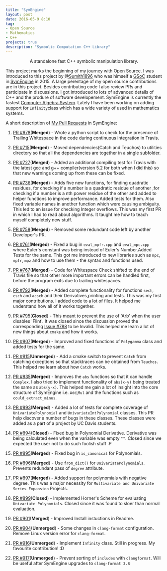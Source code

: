 ```yaml
---
title: "SymEngine"
layout: post
date: 2016-05-9 8:10
tag:
- Open Source
- Mathematics
- C++
projects: true
description: "Symbolic Computation C++ Library"
---
```


<center>A standalone fast C++ symbolic manipulation library.</center>

This project marks the beginning of my journey with Open Source. I was introduced to this project by [@Sumith1896](https://github.com/Sumith1896) who was himself a [GSoC](https://summerofcode.withgoogle.com/) student in [SymEngine](https://github.com/symengine/symengine/) in 2015. A large perentage of my open source contributions are in this project. Besides contributing code I also review PRs and participate in discussions. I got introduced to lots of advanced details of C++ and the produre of software developement. SymEngine is currently the fastest [Computer Algebra System](https://en.wikipedia.org/wiki/Computer_algebra_system). Lately I have been working on adding support for `Infinity`class which has a wide variety of used in mathematics systems.

A short description of [My Pull Requests](https://github.com/symengine/symengine/pulls?q=is%3Apr+author%3ACodeMaxx+is%3Aclosed) in SymEngine:

1. [PR #678](https://github.com/symengine/symengine/pull/678)(**Merged**) - Wrote a python script to check for the presence of Trailing Whitespace in the code during continuous integration in Travis.

2. [PR #715](https://github.com/symengine/symengine/pull/715)(**Merged**) - Moved dependencies(Catch and Teuchos) to utilities directory so that all the dependencies are together in a single subfolder.

3. [PR #727](https://github.com/symengine/symengine/pull/727)(**Merged**) - Added an additional compiling test for Travis with the latest gcc and g++ compiler(version 5.2 for both when I did this) so that new warnings coming up from these can be fixed.

4. [PR #736](https://github.com/symengine/symengine/pull/736)(**Merged**) - Adds five new functions, for finding quadratic residues, for checking if a number is a quadratic residue of another ,for checking if a number is a nth power residue of the other and added to helper functions to improve performance. Added tests for them. Also fixed variable names in another function which were causing ambiguity. This led to an issue for checking Integer overflows. This was my first PR in which I had to read about algorithms. It taught me how to teach myself completely new stuff.

5. [PR #758](https://github.com/symengine/symengine/pull/758)(**Merged**) - Removed some redundant code left by another Developer's PR.

6. [PR #761](https://github.com/symengine/symengine/pull/761)(**Merged**) - Fixed a bug in `eval_mpfr.cpp` and `eval_mpc.cpp` where Euler's constant was being instead of Euler's Number.Added Tests for the same. This got me introduced to new libraries such as `mpc`, `mpfr`, `mpz` and how to use them - the syntax and functions used.

7. [PR #767](https://github.com/symengine/symengine/pull/767)(**Merged**) - Code for Whitespace Check shifted to the end of Travis file so that other more important errors can be handled first, before the program exits due to trailing  whitespaces.

8. [PR #792](https://github.com/symengine/symengine/pull/792)(**Merged**) - Added complete functionality for functions `sech`, `csch` and `acsch` and their Derivatives,printing and tests. This was my first major contributions. I added code to a lot of files. It helped me understand how all of it works together.

9. [PR #795](https://github.com/symengine/symengine/pull/795)(**Closed**) - This meant to prevent the use of 'Arb' when the user disables 'Flint'. It was closed since the discussion proved the corresponding [Issue #788](https://github.com/symengine/symengine/issues/788) to be Invalid. This helped me learn a lot of new things about `cmake` and how it works.

10. [PR #807](https://github.com/symengine/symengine/pull/736)(**Merged**) - Improved and fixed functions of `Polygamma` class and added tests for the same.

11. [PR #815](https://github.com/symengine/symengine/pull/815)(**Unmerged**) - Add a cmake switch to prevent `Catch` from catching exceptions so that stacktraces can be obtained from `Teuchos`. This helped me learn about how `Catch` works.

12. [PR #835](https://github.com/symengine/symengine/pull/835)(**Merged**) - Improves the `abs` functions so that it can handle `Complex`. I also tried to implement functionality of `abs(x-y)` being treated the same as `abs(y-x)`. This helped me gain a lot of insight into the core structure of SymEngine i.e. `Add`,`Mul` and the functions such as `could_extract_minus`.

13. [PR #893](https://github.com/symengine/symengine/pull/893)(**Merged**) - Added a lot of tests for complete coverage of `UnivariatePolynomial` and `UnivariateIntPolynomial` classes. This PR help discover a number of bugs in these classes. These classes were added as a part of a project by UC Davis students.

14. [PR #894](https://github.com/symengine/symengine/pull/894)(**Closed**) - Fixed bug in Polynomial Derivative. Derivative was being calculated even when the variable was empty `""`. Closed since we expected the user not to do such foolish stuff :P

15. [PR #895](https://github.com/symengine/symengine/pull/895)(**Merged**) - Fixed bug in `is_canonical` for Polynomials.

16. [PR #896](https://github.com/symengine/symengine/pull/896)(**Merged**) - Use `from_dict()` for `UnivariatePolynomials`. Prevents redundant pass of `degree` attribute.

17. [PR #897](https://github.com/symengine/symengine/pull/897)(**Merged**) - Added support for polynomials with negative degree. This was a major necessity for `Multivariate and Univariate Series Expansion` Projects.

18. [PR #899](https://github.com/symengine/symengine/pull/899)(**Closed**) - Implemented Horner's Scheme for evaluating `Univariate Polynomials`. Closed since it was found to sloer than normal evaluation.

19. [PR #901](https://github.com/symengine/symengine/pull/901)(**Merged**) - Improved Install instuctions in Readme.

20. [PR #904](https://github.com/symengine/symengine/pull/904)(**Unmerged**) - Some changes in `clang-format` configuration. Remove Linux version error for `clang-format`.

21. [PR #916](https://github.com/symengine/symengine/pull/916)(**Unmerged**) - Implement `Infinity` class. Still in progress. My favourite contribution! :D

22. [PR #917](https://github.com/symengine/symengine/pull/917)(**Unmerged**) - Prevent sorting of `includes` with `clangformat`. Will be useful after SymEngine upgrades to `clang-format 3.8`